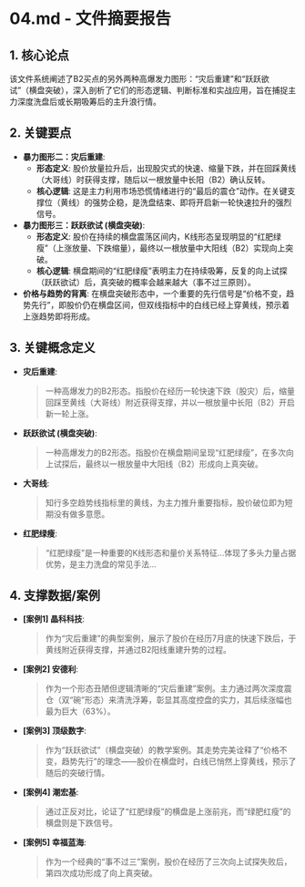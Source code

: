 <!--
 * @Author: mrslimslim 2451319596@qq.com
 * @Date: 2025-10-07 18:31:45
 * @LastEditors: mrslimslim 2451319596@qq.com
 * @LastEditTime: 2025-10-07 18:31:58
 * @FilePath: \z-knowledge\format\1007\04_summary.md
 * @Description: 这是默认设置,请设置`customMade`, 打开koroFileHeader查看配置 进行设置: https://github.com/OBKoro1/koro1FileHeader/wiki/%E9%85%8D%E7%BD%AE
-->
# 04.md - 文件摘要报告

## 1. 核心论点
该文件系统阐述了B2买点的另外两种高爆发力图形：“灾后重建”和“跃跃欲试”（横盘突破），深入剖析了它们的形态逻辑、判断标准和实战应用，旨在捕捉主力深度洗盘后或长期吸筹后的主升浪行情。

## 2. 关键要点
- **暴力图形二：灾后重建**:
    - **形态定义**: 股价放量拉升后，出现股灾式的快速、缩量下跌，并在回踩黄线（大哥线）时获得支撑，随后以一根放量中长阳（B2）确认反转。
    - **核心逻辑**: 这是主力利用市场恐慌情绪进行的“最后的震仓”动作。在关键支撑位（黄线）的强势企稳，是洗盘结束、即将开启新一轮快速拉升的强烈信号。
- **暴力图形三：跃跃欲试 (横盘突破)**:
    - **形态定义**: 股价在持续的横盘震荡区间内，K线形态呈现明显的“红肥绿瘦”（上涨放量、下跌缩量），最终以一根放量中大阳线（B2）实现向上突破。
    - **核心逻辑**: 横盘期间的“红肥绿瘦”表明主力在持续吸筹，反复的向上试探（跃跃欲试）后，真突破的概率会越来越大（事不过三原则）。
- **价格与趋势的背离**: 在横盘突破形态中，一个重要的先行信号是“价格不变，趋势先行”，即股价仍在横盘区间，但双线指标中的白线已经上穿黄线，预示着上涨趋势即将形成。

## 3. 关键概念定义
- **灾后重建**: 
  > 一种高爆发力的B2形态。指股价在经历一轮快速下跌（股灾）后，缩量回踩至黄线（大哥线）附近获得支撑，并以一根放量中长阳（B2）开启新一轮上涨。
- **跃跃欲试 (横盘突破)**: 
  > 一种高爆发力的B2形态。指股价在横盘期间呈现“红肥绿瘦”，在多次向上试探后，最终以一根放量中大阳线（B2）形成向上真突破。
- **大哥线**: 
  > 知行多空趋势线指标里的黄线，为主力推升重要指标，股价破位即为短期没有做多意愿。
- **红肥绿瘦**: 
  > “红肥绿瘦”是一种重要的K线形态和量价关系特征...体现了多头力量占据优势，是主力洗盘的常见手法...

## 4. 支撑数据/案例
- **[案例1] 晶科科技**: 
  > 作为“灾后重建”的典型案例，展示了股价在经历7月底的快速下跌后，于黄线附近获得支撑，并通过B2阳线重建升势的过程。
- **[案例2] 安德利**: 
  > 作为一个形态丑陋但逻辑清晰的“灾后重建”案例。主力通过两次深度震仓（双“碗”形态）来清洗浮筹，彰显其高度控盘的实力，其后续涨幅也最为巨大（63%）。
- **[案例3] 顶级数字**: 
  > 作为“跃跃欲试”（横盘突破）的教学案例。其走势完美诠释了“价格不变，趋势先行”的理念——股价在横盘时，白线已悄然上穿黄线，预示了随后的突破行情。
- **[案例4] 潮宏基**: 
  > 通过正反对比，论证了“红肥绿瘦”的横盘是上涨前兆，而“绿肥红瘦”的横盘则是下跌信号。
- **[案例5] 幸福蓝海**: 
  > 作为一个经典的“事不过三”案例，股价在经历了三次向上试探失败后，第四次成功形成了向上真突破。
